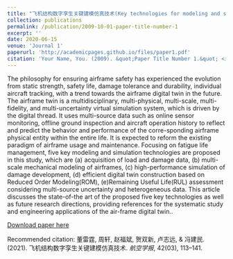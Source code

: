 ```yaml
---
title: "飞机结构数字孪生关键建模仿真技术(Key technologies for modeling and simulation of airframe digital twin)"
collection: publications
permalink: /publication/2009-10-01-paper-title-number-1
excerpt: ''
date: 2020-06-15
venue: 'Journal 1'
paperurl: 'http://academicpages.github.io/files/paper1.pdf'
citation: 'Your Name, You. (2009). &quot;Paper Title Number 1.&quot; <i>Journal 1</i>. 1(1).'
---
```

The philosophy for ensuring airframe safety has experienced the evolution from static strength, safety life, damage tolerance and durability, individual aircraft tracking, with a trend towards the airframe digital twin in the future. The airframe twin is a multidisciplinary, multi-physical, multi-scale, multi-fidelity, and multi-uncertainty virtual simulation system, which is driven by the digital thread. It uses multi-source data such as online sensor monitoring, offline ground inspection and aircraft operation history to reflect and predict the behavior and performance of the corre-sponding airframe physical entity within the entire life. It is expected to reform the existing paradigm of airframe usage and maintenance. Focusing on fatigue life management, five key modeling and simulation technologies are proposed in this study, which are (a) acquisition of load and damage data, (b) multi-scale mechanical modeling of airframes, (c) high-performance simulation of damage development, (d) efficient digital twin construction based on Reduced Order Modeling(ROM), (e)Remaining Useful Life(RUL) assessment considering multi-source uncertainty and heterogeneous data. This article discusses the state-of-the art of the proposed five key technologies as well as future research directions, providing references for the systematic study and engineering applications of the air-frame digital twin..

[Download paper here](http://academicpages.github.io/files/paper1.pdf)

Recommended citation: 董雷霆, 周轩, 赵福斌, 贺双新, 卢志远, & 冯建民. (2021). 飞机结构数字孪生关键建模仿真技术. <i>航空学报</i>, 42(03), 113–141.
